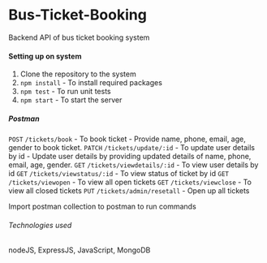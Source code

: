 ﻿# Bus-Ticket-Booking
 Backend API of bus ticket booking system

 #### Setting up on system
 1. Clone the repository to the system
 2. `npm install` - To install required packages
 3. `npm test` - To run unit tests
 4. `npm start` - To start the server


##### Postman

`POST` `/tickets/book` - To book ticket   - Provide name, phone, email, age, gender to book ticket.
`PATCH` `/tickets/update/:id` - To update user details by id - Update user details by providing updated details of name, phone, email, age, gender.
`GET` `/tickets/viewdetails/:id` - To view user details by id
`GET` `/tickets/viewstatus/:id` - To view status of ticket by id
`GET` `/tickets/viewopen` - To view all open tickets
`GET` `/tickets/viewclose` - To view all closed tickets
`PUT` `/tickets/admin/resetall` - Open up all tickets

Import postman collection to postman to run commands

###### Technologies used
nodeJS, ExpressJS, JavaScript, MongoDB
 
